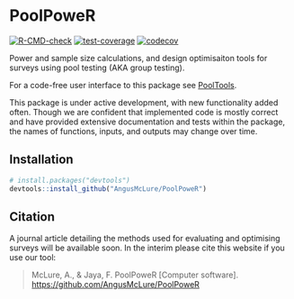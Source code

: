 # PoolPoweR  

<!-- badges: start -->
  [![R-CMD-check](https://github.com/AngusMcLure/PoolPoweR/actions/workflows/R-CMD-check.yaml/badge.svg)](https://github.com/AngusMcLure/PoolPoweR/actions/workflows/R-CMD-check.yaml)
  [![test-coverage](https://github.com/AngusMcLure/PoolPoweR/actions/workflows/test-coverage.yaml/badge.svg)](https://github.com/AngusMcLure/PoolPoweR/actions/workflows/test-coverage.yaml)
  [![codecov](https://codecov.io/gh/AngusMcLure/PoolPoweR/graph/badge.svg?token=OCUMCG50JU)](https://codecov.io/gh/AngusMcLure/PoolPoweR)
  <!-- badges: end -->  
  
Power and sample size calculations, and design optimisaiton tools for surveys using pool testing (AKA group testing).

For a code-free user interface to this package see [PoolTools](https://fredjaya.shinyapps.io/pooltools/).

This package is under active development, with new functionality added often. Though we are confident that implemented code is mostly correct and have provided extensive documentation and tests within the package, the names of functions, inputs, and outputs may change over time.

## Installation  
```r
# install.packages("devtools")
devtools::install_github("AngusMcLure/PoolPoweR")
```  

## Citation
A journal article detailing the methods used for evaluating and optimising surveys will be available soon. In the interim please cite this website if you use our tool:

> McLure, A., & Jaya, F. PoolPoweR [Computer software]. https://github.com/AngusMcLure/PoolPoweR  
